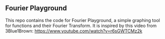 ## Fourier Playground

This repo contains the code for Fourier Playground, a simple graphing tool for functions and their Fourier Transform. It is inspired by this video from 3Blue1Brown: https://www.youtube.com/watch?v=r6sGWTCMz2k
